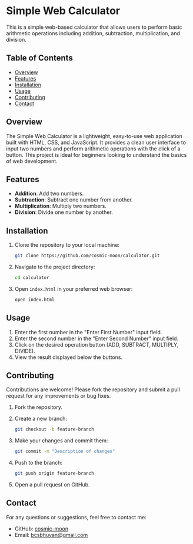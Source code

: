 # Simple Web Calculator

This is a simple web-based calculator that allows users to perform basic arithmetic operations including addition, subtraction, multiplication, and division.

## Table of Contents
- [Overview](#overview)
- [Features](#features)
- [Installation](#installation)
- [Usage](#usage)
- [Contributing](#contributing)
- [Contact](#contact)

## Overview

The Simple Web Calculator is a lightweight, easy-to-use web application built with HTML, CSS, and JavaScript. It provides a clean user interface to input two numbers and perform arithmetic operations with the click of a button. This project is ideal for beginners looking to understand the basics of web development.

## Features

- **Addition**: Add two numbers.
- **Subtraction**: Subtract one number from another.
- **Multiplication**: Multiply two numbers.
- **Division**: Divide one number by another.

## Installation

1. Clone the repository to your local machine:

    ```bash
    git clone https://github.com/cosmic-moon/calculator.git
    ```

2. Navigate to the project directory:

    ```bash
    cd calculator
    ```

3. Open `index.html` in your preferred web browser:

    ```bash
    open index.html
    ```

## Usage

1. Enter the first number in the "Enter First Number" input field.
2. Enter the second number in the "Enter Second Number" input field.
3. Click on the desired operation button (ADD, SUBTRACT, MULTIPLY, DIVIDE).
4. View the result displayed below the buttons.

## Contributing

Contributions are welcome! Please fork the repository and submit a pull request for any improvements or bug fixes.

1. Fork the repository.
2. Create a new branch:

    ```bash
    git checkout -b feature-branch
    ```

3. Make your changes and commit them:

    ```bash
    git commit -m "Description of changes"
    ```

4. Push to the branch:

    ```bash
    git push origin feature-branch
    ```

5. Open a pull request on GitHub.


## Contact

For any questions or suggestions, feel free to contact me:

- GitHub: [cosmic-moon](https://github.com/cosmic-moon)
- Email: [bcsbhuvan@gmail.com](bcsbhuvan@gmail.com)

